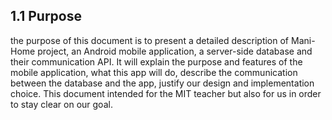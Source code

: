 ## 1.1 Purpose

the purpose of this document is to present a detailed description of Mani-Home project, an Android mobile application, a server-side database and their communication API. It will explain the purpose and features of the mobile application, what this app will do, describe the communication between the database and the app, justify our design and implementation choice. This document intended for the MIT teacher but also for us in order to stay clear on our goal. 
